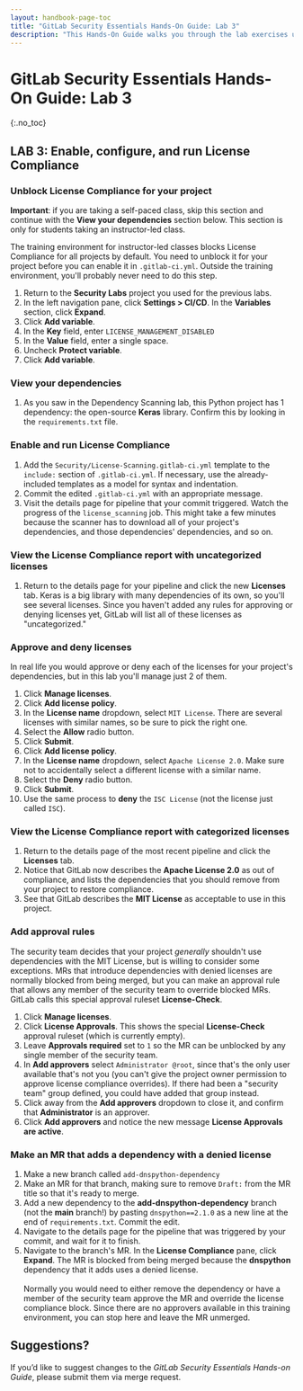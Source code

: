 ```yaml
---
layout: handbook-page-toc
title: "GitLab Security Essentials Hands-On Guide: Lab 3"
description: "This Hands-On Guide walks you through the lab exercises used in the GitLab Security Essentials course."
---
```

# GitLab Security Essentials Hands-On Guide: Lab 3
{:.no_toc}

## LAB 3: Enable, configure, and run License Compliance

### Unblock License Compliance for your project

**Important**: if you are taking a self-paced class, skip this section and continue with the **View your dependencies** section below. This section is only for students taking an instructor-led class.

The training environment for instructor-led classes blocks License Compliance for all projects by default. You need to unblock it for your project before you can enable it in `.gitlab-ci.yml`. Outside the training environment, you'll probably never need to do this step.

1. Return to the **Security Labs** project you used for the previous labs.
1. In the left navigation pane, click **Settings > CI/CD**. In the **Variables** section, click **Expand**.
1. Click **Add variable**.
1. In the **Key** field, enter `LICENSE_MANAGEMENT_DISABLED`
1. In the **Value** field, enter a single space.
1. Uncheck **Protect variable**.
1. Click **Add variable**.

### View your dependencies

1. As you saw in the Dependency Scanning lab, this Python project has 1 dependency: the open-source **Keras** library. Confirm this by looking in the `requirements.txt` file.


### Enable and run License Compliance

1. Add the `Security/License-Scanning.gitlab-ci.yml` template to the `include:` section of `.gitlab-ci.yml`. If necessary, use the already-included templates as a model for syntax and indentation.
1. Commit the edited `.gitlab-ci.yml` with an appropriate message.
1. Visit the details page for pipeline that your commit triggered. Watch the progress of the `license_scanning` job. This might take a few minutes because the scanner has to download all of your project's dependencies, and those dependencies' dependencies, and so on.


### View the License Compliance report with uncategorized licenses

1. Return to the details page for your pipeline and click the new **Licenses** tab. Keras is a big library with many dependencies of its own, so you'll see several licenses. Since you haven't added any rules for approving or denying licenses yet, GitLab will list all of these licenses as "uncategorized."


### Approve and deny licenses

In real life you would approve or deny each of the licenses for your project's dependencies, but in this lab you'll manage just 2 of them.

1. Click **Manage licenses**. 
2. Click **Add license policy**.
3. In the **License name** dropdown, select `MIT License`. There are several licenses with similar names, so be sure to pick the right one.
4. Select the **Allow** radio button.
5. Click **Submit**.
6. Click **Add license policy**.
7. In the **License name** dropdown, select `Apache License 2.0`. Make sure not to accidentally select a different license with a similar name.
8. Select the **Deny** radio button.
9. Click **Submit**.
10. Use the same process to **deny** the `ISC License` (not the license just called `ISC`).


### View the License Compliance report with categorized licenses

1. Return to the details page of the most recent pipeline and click the **Licenses** tab. 
1. Notice that GitLab now describes the **Apache License 2.0** as out of compliance, and lists the dependencies that you should remove from your project to restore compliance.
1. See that GitLab describes the **MIT License** as acceptable to use in this project.


### Add approval rules

The security team decides that your project *generally* shouldn't use dependencies with the MIT License, but is willing to consider some exceptions. MRs that introduce dependencies with denied licenses are normally blocked from being merged, but you can make an approval rule that allows any member of the security team to override blocked MRs. GitLab calls this special approval ruleset **License-Check**.

1. Click **Manage licenses**.
1. Click **License Approvals**. This shows the special **License-Check** approval ruleset  (which is currently empty).
1. Leave **Approvals required** set to `1` so the MR can be unblocked by any single member of the security team.
1. In **Add approvers** select `Administrator @root`, since that's the only user available that's not you (you can't give the project owner permission to approve license compliance overrides). If there had been a "security team" group defined, you could have added that group instead.
1. Click away from the **Add approvers** dropdown to close it, and confirm that **Administrator** is an approver.
1. Click **Add approvers** and notice the new message **License Approvals are active**.


### Make an MR that adds a dependency with a denied license

1. Make a new branch called `add-dnspython-dependency`
2. Make an MR for that branch, making sure to remove `Draft:` from the MR title so that it's ready to merge.
3. Add a new dependency to the **add-dnspython-dependency** branch (not the **main** branch!) by pasting `dnspython==2.1.0` as a new line at the end of `requirements.txt`. Commit the edit.
4. Navigate to the details page for the pipeline that was triggered by your commit, and wait for it to finish.
5. Navigate to the branch's MR. In the **License Compliance** pane, click **Expand**. The MR is blocked from being merged because the **dnspython** dependency that it adds uses a denied license.<br/><br/>Normally you would need to either remove the dependency or have a member of the security team approve the MR and override the license compliance block. Since there are no approvers available in this training environment, you can stop here and leave the MR unmerged.


## Suggestions?

If you’d like to suggest changes to the *GitLab Security Essentials Hands-on Guide*, please submit them via merge request.
